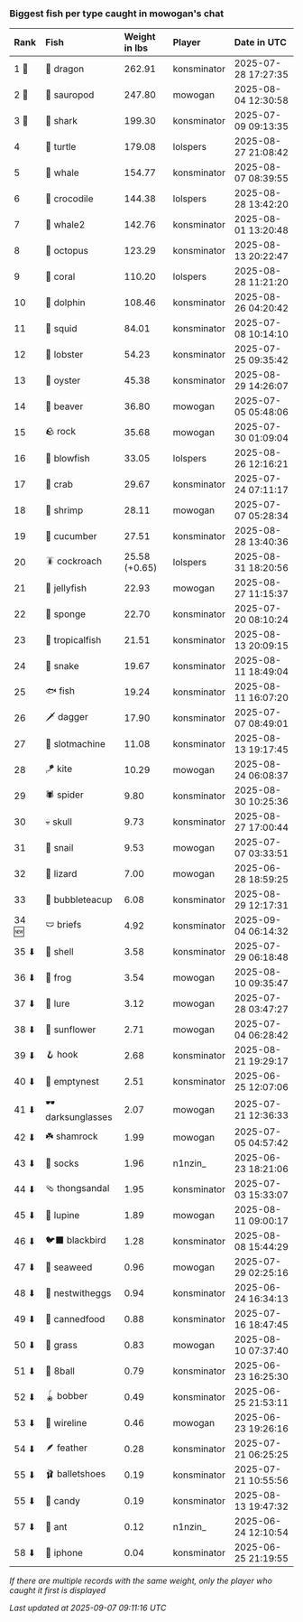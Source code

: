 ### Biggest fish per type caught in mowogan's chat

| Rank  | Fish             | Weight in lbs | Player      | Date in UTC         |
|:------|:-----------------|:--------------|:------------|:--------------------|
| 1 🥇  | 🐉 dragon        | 262.91        | konsminator | 2025-07-28 17:27:35 |
| 2 🥈  | 🦕 sauropod      | 247.80        | mowogan     | 2025-08-04 12:30:58 |
| 3 🥉  | 🦈 shark         | 199.30        | konsminator | 2025-07-09 09:13:35 |
| 4     | 🐢 turtle        | 179.08        | lolspers    | 2025-08-27 21:08:42 |
| 5     | 🐳 whale         | 154.77        | konsminator | 2025-08-07 08:39:55 |
| 6     | 🐊 crocodile     | 144.38        | lolspers    | 2025-08-28 13:42:20 |
| 7     | 🐋 whale2        | 142.76        | konsminator | 2025-08-01 13:20:48 |
| 8     | 🐙 octopus       | 123.29        | konsminator | 2025-08-13 20:22:47 |
| 9     | 🪸 coral         | 110.20        | lolspers    | 2025-08-28 11:21:20 |
| 10    | 🐬 dolphin       | 108.46        | konsminator | 2025-08-26 04:20:42 |
| 11    | 🦑 squid         | 84.01         | konsminator | 2025-07-08 10:14:10 |
| 12    | 🦞 lobster       | 54.23         | konsminator | 2025-07-25 09:35:42 |
| 13    | 🦪 oyster        | 45.38         | konsminator | 2025-08-29 14:26:07 |
| 14    | 🦫 beaver        | 36.80         | mowogan     | 2025-07-05 05:48:06 |
| 15    | 🪨 rock          | 35.68         | mowogan     | 2025-07-30 01:09:04 |
| 16    | 🐡 blowfish      | 33.05         | lolspers    | 2025-08-26 12:16:21 |
| 17    | 🦀 crab          | 29.67         | konsminator | 2025-07-24 07:11:17 |
| 18    | 🦐 shrimp        | 28.11         | mowogan     | 2025-07-07 05:28:34 |
| 19    | 🥒 cucumber      | 27.51         | konsminator | 2025-08-28 13:40:36 |
| 20    | 🪳 cockroach     | 25.58 (+0.65) | lolspers    | 2025-08-31 18:20:56 |
| 21    | 🪼 jellyfish     | 22.93         | mowogan     | 2025-08-27 11:15:37 |
| 22    | 🧽 sponge        | 22.70         | konsminator | 2025-07-20 08:10:24 |
| 23    | 🐠 tropicalfish  | 21.51         | konsminator | 2025-08-13 20:09:15 |
| 24    | 🐍 snake         | 19.67         | konsminator | 2025-08-11 18:49:04 |
| 25    | 🐟 fish          | 19.24         | konsminator | 2025-08-11 16:07:20 |
| 26    | 🗡️ dagger         | 17.90         | konsminator | 2025-07-07 08:49:01 |
| 27    | 🎰 slotmachine   | 11.08         | konsminator | 2025-08-13 19:17:45 |
| 28    | 🪁 kite          | 10.29         | mowogan     | 2025-08-24 06:08:37 |
| 29    | 🕷️ spider         | 9.80          | konsminator | 2025-08-30 10:25:36 |
| 30    | 💀 skull         | 9.73          | konsminator | 2025-08-27 17:00:44 |
| 31    | 🐌 snail         | 9.53          | mowogan     | 2025-07-07 03:33:51 |
| 32    | 🦎 lizard        | 7.00          | mowogan     | 2025-06-28 18:59:25 |
| 33    | 🧋 bubbleteacup  | 6.08          | konsminator | 2025-08-29 12:17:31 |
| 34 🆕 | 🩲 briefs        | 4.92          | konsminator | 2025-09-04 06:14:32 |
| 35 ⬇  | 🐚 shell         | 3.58          | konsminator | 2025-07-29 06:18:48 |
| 36 ⬇  | 🐸 frog          | 3.54          | mowogan     | 2025-08-10 09:35:47 |
| 37 ⬇  | 🎏 lure          | 3.12          | mowogan     | 2025-07-28 03:47:27 |
| 38 ⬇  | 🌻 sunflower     | 2.71          | mowogan     | 2025-07-04 06:28:42 |
| 39 ⬇  | 🪝 hook          | 2.68          | konsminator | 2025-08-21 19:29:17 |
| 40 ⬇  | 🪹 emptynest     | 2.51          | konsminator | 2025-06-25 12:07:06 |
| 41 ⬇  | 🕶️ darksunglasses | 2.07          | mowogan     | 2025-07-21 12:36:33 |
| 42 ⬇  | ☘️ shamrock       | 1.99          | mowogan     | 2025-07-05 04:57:42 |
| 43 ⬇  | 🧦 socks         | 1.96          | n1nzin_     | 2025-06-23 18:21:06 |
| 44 ⬇  | 🩴 thongsandal   | 1.95          | konsminator | 2025-07-03 15:33:07 |
| 45 ⬇  | 🪻 lupine        | 1.89          | mowogan     | 2025-08-11 09:00:17 |
| 46 ⬇  | 🐦‍⬛ blackbird     | 1.28          | konsminator | 2025-08-08 15:44:29 |
| 47 ⬇  | 🌿 seaweed       | 0.96          | mowogan     | 2025-07-29 02:25:16 |
| 48 ⬇  | 🪺 nestwitheggs  | 0.94          | konsminator | 2025-06-24 16:34:13 |
| 49 ⬇  | 🥫 cannedfood    | 0.88          | konsminator | 2025-07-16 18:47:45 |
| 50 ⬇  | 🌾 grass         | 0.83          | mowogan     | 2025-08-10 07:37:40 |
| 51 ⬇  | 🎱 8ball         | 0.79          | konsminator | 2025-06-23 16:25:30 |
| 52 ⬇  | 🪀 bobber        | 0.49          | konsminator | 2025-06-25 21:53:11 |
| 53 ⬇  | 🧵 wireline      | 0.46          | mowogan     | 2025-06-23 19:26:16 |
| 54 ⬇  | 🪶 feather       | 0.28          | konsminator | 2025-07-21 06:25:25 |
| 55 ⬇  | 🩰 balletshoes   | 0.19          | konsminator | 2025-07-21 10:55:56 |
| 55 ⬇  | 🍬 candy         | 0.19          | konsminator | 2025-08-13 19:47:32 |
| 57 ⬇  | 🐜 ant           | 0.12          | n1nzin_     | 2025-06-24 12:10:54 |
| 58 ⬇  | 📱 iphone        | 0.04          | konsminator | 2025-06-25 21:19:55 |

_If there are multiple records with the same weight, only the player who caught it first is displayed_

_Last updated at 2025-09-07 09:11:16 UTC_